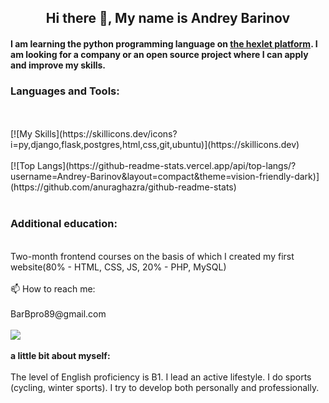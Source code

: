 <h2 align="center">Hi there 👋, My name is Andrey Barinov</h2>
<h4>I am learning the python programming language on <a href="https://ru.hexlet.io/u/andrewb" alt="link to the profile in the hexlet">the hexlet platform</a>. I am looking for a company or an open source project where I can apply and improve my skills.</h4>


<h3>Languages and Tools:</h3><br/><br/>
[![My Skills](https://skillicons.dev/icons?i=py,django,flask,postgres,html,css,git,ubuntu)](https://skillicons.dev)<br/><br/>
[![Top Langs](https://github-readme-stats.vercel.app/api/top-langs/?username=Andrey-Barinov&layout=compact&theme=vision-friendly-dark)](https://github.com/anuraghazra/github-readme-stats)<br/><br/>
<h3>Additional education:</h3><br/>
Two-month frontend courses on the basis of which I created my first website(80% - HTML, CSS, JS, 20% - PHP, MySQL)<br/><br/>
📫 How to reach me:<br/><br/> 
BarBpro89@gmail.com <br/><br/>
<a href="https://t.me/AndreyBarinov1"><img src="https://img.shields.io/badge/Telegram-2CA5E0?style=for-the-badge&logo=telegram&logoColor=white"/></a><br/><br/>
<b>a little bit about myself:</b><br/><br/>
The level of English proficiency is B1.
I lead an active lifestyle. I do sports (cycling, winter sports).
I try to develop both personally and professionally.

<!--
**Andrey-Barinov/Andrey-Barinov** is a ✨ _special_ ✨ repository because its `README.md` (this file) appears on your GitHub profile.

Here are some ideas to get you started:

- 🔭 I’m currently working on ...
- 🌱 I’m currently learning ...
- 👯 I’m looking to collaborate on ...
- 🤔 I’m looking for help with ...
- 💬 Ask me about ...
- 📫 How to reach me: ...
- 😄 Pronouns: ...
- ⚡ Fun fact: ...
-->
